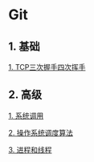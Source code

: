 # Git

## 1. 基础



[1. TCP三次握手四次挥手](/Os/计算机网络/TCP三次握手四次挥手.md)







## 2. 高级

[1. 系统调用](/Os/操作系统/系统调用.md)

[2. 操作系统调度算法](/Os/操作系统/操作系统调度算法.md)

[3. 进程和线程](/Os/操作系统/进程和线程.md)

